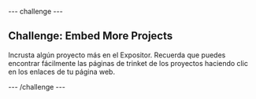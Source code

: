 \--- challenge \---

## Challenge: Embed More Projects

Incrusta algún proyecto más en el Expositor. Recuerda que puedes encontrar fácilmente las páginas de trinket de los proyectos haciendo clic en los enlaces de tu página web.

\--- /challenge \---